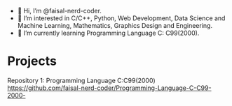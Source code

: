 - 👋 Hi, I’m @faisal-nerd-coder.
- 👀 I’m interested in C/C++, Python, Web Development, Data Science and Machine Learning, Mathematics, Graphics Design and Engineering.
- 🌱 I’m currently learning Programming Language C: C99(2000).

# Projects

Repository 1: Programming Language C:C99(2000) https://github.com/faisal-nerd-coder/Programming-Language-C-C99-2000-
